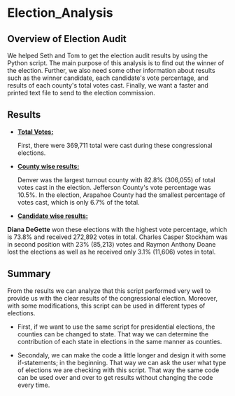 # Election_Analysis

## Overview of Election Audit

We helped Seth and Tom to get the election audit results by using the Python script. The main purpose of this analysis is to find out the winner of the election. Further, we also need some other information about results such as the winner candidate, each candidate's vote percentage, and results of each county's total votes cast. Finally, we want a faster and printed text file to send to the election commission.

## Results

- [**Total Votes:**](https://drive.google.com/file/d/11LjZ1zAqa6jvto3hLIca0IFRQLdp3WMN/view?usp=sharing)

	First, there were 369,711 total were cast during these congressional elections.

- [**County wise results:**](https://drive.google.com/file/d/1m812hxawT5sZCFQox0iT_R8sjQTFBkBL/view?usp=sharing)

	Denver was the largest turnout county with 82.8% (306,055) of total votes cast in the election. Jefferson County's vote percentage was 10.5%. In the election, Arapahoe County had the smallest percentage of votes cast, which is only 6.7% of the total. 

- [**Candidate wise results:**](https://drive.google.com/file/d/1IiMWBEw90qeiueCBlPA6eQT6HpLMUYpJ/view?usp=sharing)

**Diana DeGette** won these elections with the highest vote percentage, which is 73.8% and received 272,892 votes in total. Charles Casper Stockham was in second position with 23% (85,213) votes and Raymon Anthony Doane lost the elections as well as he received only 3.1% (11,606) votes in total. 

## Summary

From the results we can analyze that this script performed very well to provide us with the clear results of the congressional election. Moreover, with some modifications, this script can be used in different types of elections. 

- First, if we want to use the same script for presidential elections, the counties can be changed to state. That way we can determine the contribution of each state in elections in the same manner as counties. 

- Secondaly, we can make the code a little longer and design it with some if-statements; in the beginning. That way we can ask the user what type of elections we are checking with this script. That way the same code can be used over and over to get results without changing the code every time. 

